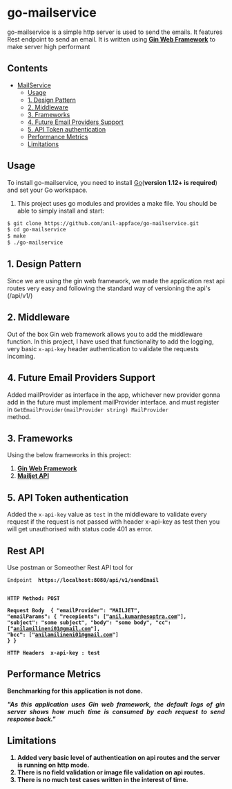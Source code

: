 # go-mailservice

go-mailservice is a simple http server is used to send the emails. It features Rest endpoint to send an email. It is written using <a href="https://github.com/gin-gonic/gin"><strong>Gin Web Framework</strong></a> to make server high performant


## Contents

- [MailService](#go-mailservice)
  - [Usage](#usage)
  - [1. Design Pattern](#1-design-pattern)
  - [2. Middleware](#2-middleware)
  - [3. Frameworks](#3-frameworks)
  - [4. Future Email Providers Support](#4-future-email-providers-support)
  - [5. API Token authentication](#5-api-token-authentication)
  - [Performance Metrics](#performance-metrics)
  - [Limitations](#limitations)

## Usage

To install go-mailservice, you need to install [Go](https://golang.org/)(**version 1.12+ is required**) and set your Go workspace.

1. This project uses go modules and provides a make file. You should be able to simply install and start:

```sh
$ git clone https://github.com/anil-appface/go-mailservice.git
$ cd go-mailservice
$ make
$ ./go-mailservice
```


## 1. Design Pattern

Since we are using the gin web framework, we made the application rest api routes very easy and following the standard way of versioning the api's (/api/v1/)

## 2. Middleware

Out of the box Gin web framework allows you to add the middleware function. In this project, I have used that functionality to add the logging, very basic <code>x-api-key</code> header authentication to validate the requests incoming.


## 4. Future Email Providers Support

Added mailProvider as interface in the app, whichever new provider gonna add in the future must implement mailProvider interface. and must register in <code>GetEmailProvider(mailProvider string) MailProvider </code> method.

## 3. Frameworks

Using the below frameworks in this project:

1. <a href="https://github.com/gin-gonic/gin"><strong>Gin Web Framework</strong></a>
2. <a href="https://github.com/mailjet/mailjet-apiv3-go"><strong>Mailjet API</strong></a>

## 5. API Token authentication

Added the <code>x-api-key</code> value as <code>test</code> in the middleware to validate every request if the request is not passed with header x-api-key as test then you will get unauthorised with status code 401 as error.

## Rest API 

Use postman or Someother Rest API tool for 


<code>Endpoint  <strong> https://localhost:8080/api/v1/sendEmail  <strong> </code>

<code>HTTP Method:  <strong>POST <strong></code>

<code>Request Body  <strong> {
    "emailProvider": "MAILJET",
    "emailParams": {
        "recepients": ["anil.kumar@esoptra.com"],
        "subject": "some subject",
        "body": "some body",
        "cc": ["anilamilineni01@gmail.com"],
        "bcc": ["anilamilineni01@gmail.com"]
    }
} </code>

<code>HTTP Headers  <strong> x-api-key : test  <strong> </code>

## Performance Metrics

Benchmarking for this application is not done.

<p align="justify"><i>"As this application uses Gin web framework, the default logs of gin server shows how much time is consumed by each request to send response back."</i></p>

## Limitations

1. Added very basic level of authentication on api routes and the server is running on http mode.
2. There is no field validation or image file validation on api routes.
4. There is no much test cases written in the interest of time.
